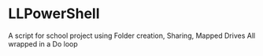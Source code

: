 # LLPowerShell

A script for school project using Folder creation, Sharing, Mapped Drives 
All wrapped in a Do loop
